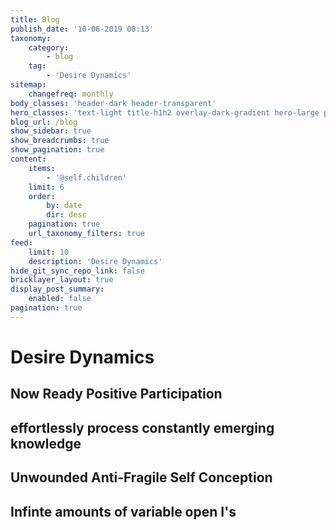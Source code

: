 ```yaml
---
title: Blog
publish_date: '10-06-2019 08:13'
taxonomy:
    category:
        - blog
    tag:
        - 'Desire Dynamics'
sitemap:
    changefreq: monthly
body_classes: 'header-dark header-transparent'
hero_classes: 'text-light title-h1h2 overlay-dark-gradient hero-large parallax'
blog_url: /blog
show_sidebar: true
show_breadcrumbs: true
show_pagination: true
content:
    items:
        - '@self.children'
    limit: 6
    order:
        by: date
        dir: desc
    pagination: true
    url_taxonomy_filters: true
feed:
    limit: 10
    description: 'Desire Dynamics'
hide_git_sync_repo_link: false
bricklayer_layout: true
display_post_summary:
    enabled: false
pagination: true
---
```


# Desire Dynamics
## Now Ready Positive Participation
## effortlessly process constantly emerging knowledge 
## Unwounded Anti-Fragile Self Conception
## Infinte amounts of variable open I's